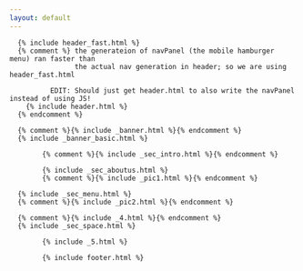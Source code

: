 ```yaml
---
layout: default
---
```

      {% include header_fast.html %}
      {% comment %} the generateion of navPanel (the mobile hamburger menu) ran faster than
                    the actual nav generation in header; so we are using header_fast.html

              EDIT: Should just get header.html to also write the navPanel instead of using JS!
        {% include header.html %}
      {% endcomment %}

      {% comment %}{% include _banner.html %}{% endcomment %}
      {% include _banner_basic.html %}

 			{% comment %}{% include _sec_intro.html %}{% endcomment %}

			{% include _sec_aboutus.html %}
			{% comment %}{% include _pic1.html %}{% endcomment %}

      {% include _sec_menu.html %}
      {% comment %}{% include _pic2.html %}{% endcomment %}

      {% comment %}{% include _4.html %}{% endcomment %}
      {% include _sec_space.html %}

			{% include _5.html %}

			{% include footer.html %}
